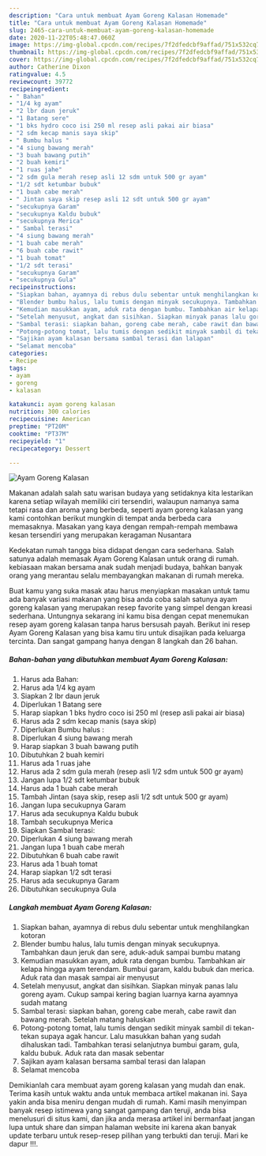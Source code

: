 ```yaml
---
description: "Cara untuk membuat Ayam Goreng Kalasan Homemade"
title: "Cara untuk membuat Ayam Goreng Kalasan Homemade"
slug: 2465-cara-untuk-membuat-ayam-goreng-kalasan-homemade
date: 2020-11-22T05:48:47.060Z
image: https://img-global.cpcdn.com/recipes/7f2dfedcbf9affad/751x532cq70/ayam-goreng-kalasan-foto-resep-utama.jpg
thumbnail: https://img-global.cpcdn.com/recipes/7f2dfedcbf9affad/751x532cq70/ayam-goreng-kalasan-foto-resep-utama.jpg
cover: https://img-global.cpcdn.com/recipes/7f2dfedcbf9affad/751x532cq70/ayam-goreng-kalasan-foto-resep-utama.jpg
author: Catherine Dixon
ratingvalue: 4.5
reviewcount: 39772
recipeingredient:
- " Bahan"
- "1/4 kg ayam"
- "2 lbr daun jeruk"
- "1 Batang sere"
- "1 bks hydro coco isi 250 ml resep asli pakai air biasa"
- "2 sdm kecap manis saya skip"
- " Bumbu halus "
- "4 siung bawang merah"
- "3 buah bawang putih"
- "2 buah kemiri"
- "1 ruas jahe"
- "2 sdm gula merah resep asli 12 sdm untuk 500 gr ayam"
- "1/2 sdt ketumbar bubuk"
- "1 buah cabe merah"
- " Jintan saya skip resep asli 12 sdt untuk 500 gr ayam"
- "secukupnya Garam"
- "secukupnya Kaldu bubuk"
- "secukupnya Merica"
- " Sambal terasi"
- "4 siung bawang merah"
- "1 buah cabe merah"
- "6 buah cabe rawit"
- "1 buah tomat"
- "1/2 sdt terasi"
- "secukupnya Garam"
- "secukupnya Gula"
recipeinstructions:
- "Siapkan bahan, ayamnya di rebus dulu sebentar untuk menghilangkan kotoran"
- "Blender bumbu halus, lalu tumis dengan minyak secukupnya. Tambahkan daun jeruk dan sere, aduk-aduk sampai bumbu matang"
- "Kemudian masukkan ayam, aduk rata dengan bumbu. Tambahkan air kelapa hingga ayam terendam. Bumbui garam, kaldu bubuk dan merica. Aduk rata dan masak sampai air menyusut"
- "Setelah menyusut, angkat dan sisihkan. Siapkan minyak panas lalu goreng ayam. Cukup sampai kering bagian luarnya karna ayamnya sudah matang"
- "Sambal terasi: siapkan bahan, goreng cabe merah, cabe rawit dan bawang merah. Setelah matang haluskan"
- "Potong-potong tomat, lalu tumis dengan sedikit minyak sambil di tekan-tekan supaya agak hancur. Lalu masukkan bahan yang sudah dihaluskan tadi. Tambahkan terasi selanjutnya bumbui garam, gula, kaldu bubuk. Aduk rata dan masak sebentar"
- "Sajikan ayam kalasan bersama sambal terasi dan lalapan"
- "Selamat mencoba"
categories:
- Recipe
tags:
- ayam
- goreng
- kalasan

katakunci: ayam goreng kalasan 
nutrition: 300 calories
recipecuisine: American
preptime: "PT20M"
cooktime: "PT37M"
recipeyield: "1"
recipecategory: Dessert

---
```



![Ayam Goreng Kalasan](https://img-global.cpcdn.com/recipes/7f2dfedcbf9affad/751x532cq70/ayam-goreng-kalasan-foto-resep-utama.jpg)

Makanan adalah salah satu warisan budaya yang setidaknya kita lestarikan karena setiap wilayah memiliki ciri tersendiri, walaupun namanya sama tetapi rasa dan aroma yang berbeda, seperti ayam goreng kalasan yang kami contohkan berikut mungkin di tempat anda berbeda cara memasaknya. Masakan yang kaya dengan rempah-rempah membawa kesan tersendiri yang merupakan keragaman Nusantara



Kedekatan rumah tangga bisa didapat dengan cara sederhana. Salah satunya adalah memasak Ayam Goreng Kalasan untuk orang di rumah. kebiasaan makan bersama anak sudah menjadi budaya, bahkan banyak orang yang merantau selalu membayangkan makanan di rumah mereka.

Buat kamu yang suka masak atau harus menyiapkan masakan untuk tamu ada banyak variasi makanan yang bisa anda coba salah satunya ayam goreng kalasan yang merupakan resep favorite yang simpel dengan kreasi sederhana. Untungnya sekarang ini kamu bisa dengan cepat menemukan resep ayam goreng kalasan tanpa harus bersusah payah.
Berikut ini resep Ayam Goreng Kalasan yang bisa kamu tiru untuk disajikan pada keluarga tercinta. Dan sangat gampang hanya dengan 8 langkah dan 26 bahan.


<!--inarticleads1-->

##### Bahan-bahan yang dibutuhkan membuat Ayam Goreng Kalasan:

1. Harus ada  Bahan:
1. Harus ada 1/4 kg ayam
1. Siapkan 2 lbr daun jeruk
1. Diperlukan 1 Batang sere
1. Harap siapkan 1 bks hydro coco isi 250 ml (resep asli pakai air biasa)
1. Harus ada 2 sdm kecap manis (saya skip)
1. Diperlukan  Bumbu halus :
1. Diperlukan 4 siung bawang merah
1. Harap siapkan 3 buah bawang putih
1. Dibutuhkan 2 buah kemiri
1. Harus ada 1 ruas jahe
1. Harus ada 2 sdm gula merah (resep asli 1/2 sdm untuk 500 gr ayam)
1. Jangan lupa 1/2 sdt ketumbar bubuk
1. Harus ada 1 buah cabe merah
1. Tambah  Jintan (saya skip, resep asli 1/2 sdt untuk 500 gr ayam)
1. Jangan lupa secukupnya Garam
1. Harus ada secukupnya Kaldu bubuk
1. Tambah secukupnya Merica
1. Siapkan  Sambal terasi:
1. Diperlukan 4 siung bawang merah
1. Jangan lupa 1 buah cabe merah
1. Dibutuhkan 6 buah cabe rawit
1. Harus ada 1 buah tomat
1. Harap siapkan 1/2 sdt terasi
1. Harus ada secukupnya Garam
1. Dibutuhkan secukupnya Gula




<!--inarticleads2-->

##### Langkah membuat  Ayam Goreng Kalasan:

1. Siapkan bahan, ayamnya di rebus dulu sebentar untuk menghilangkan kotoran
1. Blender bumbu halus, lalu tumis dengan minyak secukupnya. Tambahkan daun jeruk dan sere, aduk-aduk sampai bumbu matang
1. Kemudian masukkan ayam, aduk rata dengan bumbu. Tambahkan air kelapa hingga ayam terendam. Bumbui garam, kaldu bubuk dan merica. Aduk rata dan masak sampai air menyusut
1. Setelah menyusut, angkat dan sisihkan. Siapkan minyak panas lalu goreng ayam. Cukup sampai kering bagian luarnya karna ayamnya sudah matang
1. Sambal terasi: siapkan bahan, goreng cabe merah, cabe rawit dan bawang merah. Setelah matang haluskan
1. Potong-potong tomat, lalu tumis dengan sedikit minyak sambil di tekan-tekan supaya agak hancur. Lalu masukkan bahan yang sudah dihaluskan tadi. Tambahkan terasi selanjutnya bumbui garam, gula, kaldu bubuk. Aduk rata dan masak sebentar
1. Sajikan ayam kalasan bersama sambal terasi dan lalapan
1. Selamat mencoba




Demikianlah cara membuat ayam goreng kalasan yang mudah dan enak. Terima kasih untuk waktu anda untuk membaca artikel makanan ini. Saya yakin anda bisa meniru dengan mudah di rumah. Kami masih menyimpan banyak resep istimewa yang sangat gampang dan teruji, anda bisa menelusuri di situs kami, dan jika anda merasa artikel ini bermanfaat jangan lupa untuk share dan simpan halaman website ini karena akan banyak update terbaru untuk resep-resep pilihan yang terbukti dan teruji. Mari ke dapur !!!. 
